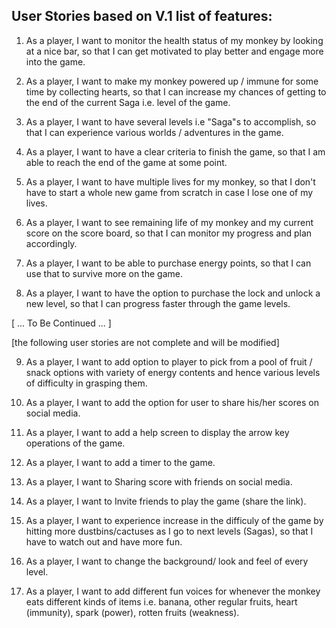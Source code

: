 ## User Stories based on V.1 list of features:

1. As a player, I want to monitor the health status of my monkey by looking at a nice bar, so that I can get motivated to play better and engage more into the game.

2. As a player, I want to make my monkey powered up / immune for some time by collecting hearts, so that I can increase my chances of getting to the end of the current Saga i.e. level of the game.

3. As a player, I want to have several levels i.e "Saga"s to accomplish, so that I can experience various worlds / adventures in the game.

4. As a player, I want to have a clear criteria to finish the game, so that I am able to reach the end of the game at some point.

5. As a player, I want to have multiple lives for my monkey, so that I don't have to start a whole new game from scratch in case I lose one of my lives. 

6. As a player, I want to see remaining life of my monkey and my current score on the score board, so that I can monitor my progress and plan accordingly.

7. As a player, I want to be able to purchase energy points, so that I can use that to survive more on the game.

8. As a player, I want to have the option to purchase the lock and unlock a new level, so that I can progress faster through the game levels.

[ ... To Be Continued ... ]

[the following user stories are not complete and will be modified]

9. As a player, I want to add option to player to pick from a pool of fruit / snack options with variety of energy contents and hence various levels of difficulty in grasping them.

10. As a player, I want to add the option for user to share his/her scores on social media.

11. As a player, I want to add a help screen to display the arrow key operations of the game.

12. As a player, I want to add a timer to the game.

13. As a player, I want to Sharing score with friends on social media.

14. As a player, I want to Invite friends to play the game (share the link).

15. As a player, I want to experience increase in the difficuly of the game by hitting more dustbins/cactuses as I go to next levels (Sagas), so that I have to watch out and have more fun. 

16. As a player, I want to change the background/ look and feel of every level.

17. As a player, I want to add different fun voices for whenever the monkey eats different kinds of items i.e. banana, other regular fruits, heart (immunity), spark (power), rotten fruits (weakness).
